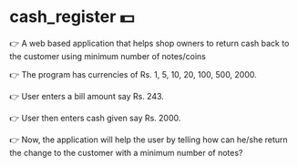 # cash_register 💵

👉 A web based application that helps shop owners to return cash back to the customer using minimum number of notes/coins

👉 The program has currencies of Rs. 1, 5, 10, 20, 100, 500, 2000.

👉 User enters a bill amount say Rs. 243.

👉 User then enters cash given say Rs. 2000.

👉 Now, the application will help the user by telling how can he/she return the change to the customer with a minimum number of notes?

